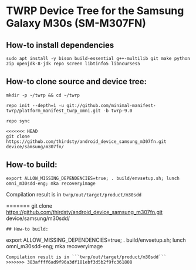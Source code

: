 # TWRP Device Tree for the Samsung Galaxy M30s (SM-M307FN)

## How-to install dependencies
```
sudo apt install -y bison build-essential g++-multilib git make python zip openjdk-8-jdk repo screen libtinfo5 libncurses5
```

## How-to clone source and device tree:

```
mkdir -p ~/twrp && cd ~/twrp
```
```
repo init --depth=1 -u git://github.com/minimal-manifest-twrp/platform_manifest_twrp_omni.git -b twrp-9.0 
```
```
repo sync
```
```
<<<<<<< HEAD
git clone https://github.com/thirdsty/android_device_samsung_m307fn.git device/samsung/m307fn/
```
## How-to build:

```
export ALLOW_MISSING_DEPENDENCIES=true; . build/envsetup.sh; lunch omni_m30sdd-eng; mka recoveryimage
```
Сompilation result is in ```twrp/out/target/product/m30sdd```

=======
git clone https://github.com/thirdsty/android_device_samsung_m307fn.git device/samsung/m30sdd/
```
## How-to build:

```
export ALLOW_MISSING_DEPENDENCIES=true; . build/envsetup.sh; lunch omni_m30sdd-eng; mka recoveryimage
```
Сompilation result is in ```twrp/out/target/product/m30sdd```
>>>>>>> 383affff6ad9f96a3df181ebf3d5b2f9fc361808
